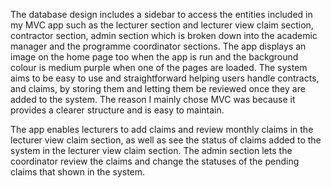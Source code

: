 
The database design includes a sidebar to access the entities included in my MVC app such as the lecturer section and lecturer view claim section, contractor section, admin section which is broken down into the academic manager and the programme coordinator sections. The app displays an image on the home page too when the app is run and the background colour is medium purple when one of the pages are loaded. The system aims to be easy to use and straightforward helping users handle contracts, and claims, by storing them and letting them be reviewed once they are added to the system. The reason I mainly chose MVC was because it provides a clearer structure and is easy to maintain.

The app enables lecturers to add claims and review monthly claims in the lecturer view claim section, as well as see the status of claims added to the system in the lecturer view claim section. The admin section lets the coordinator review the claims and change the statuses of the pending claims that shown in the system. 
